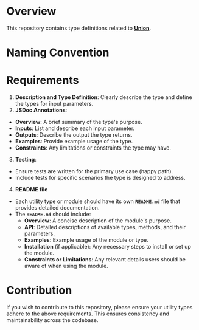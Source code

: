 # Overview
This repository contains type definitions related to **[Union](https://www.typescriptlang.org/docs/handbook/2/everyday-types.html#union-types)**.

# Naming Convention

# Requirements
1. **Description and Type Definition**: Clearly describe the type and define the types for input parameters.
2. **JSDoc Annotations**:
  - **Overview**: A brief summary of the type's purpose.
  - **Inputs**: List and describe each input parameter.
  - **Outputs**: Describe the output the type returns.
  - **Examples**: Provide example usage of the type.
  - **Constraints**: Any limitations or constraints the type may have.
3. **Testing**:
  - Ensure tests are written for the primary use case (happy path).
  - Include tests for specific scenarios the type is designed to address.
4. **README file**
- Each utility type or module should have its own **`README.md`** file that provides detailed documentation.
- The **`README.md`** should include:
  - **Overview**: A concise description of the module's purpose.
  - **API**: Detailed descriptions of available types, methods, and their parameters.
  - **Examples**: Example usage of the module or type.
  - **Installation** (if applicable): Any necessary steps to install or set up the module.
  - **Constraints or Limitations**: Any relevant details users should be aware of when using the module.

# Contribution
If you wish to contribute to this repository, please ensure your utility types adhere to the above requirements. This ensures consistency and maintainability across the codebase.
